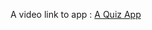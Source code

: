 A video link to app : [A Quiz App](https://drive.google.com/file/d/1Z52jflz3sce4tBrp7-FW7GpPbg71GJYL/view?usp=sharing)